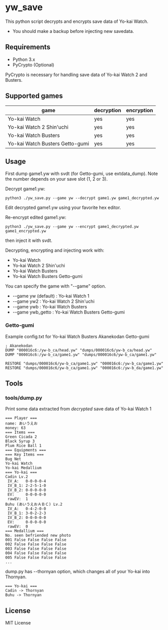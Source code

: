 # yw_save

This python script decrypts and encrypts save data of Yo-kai Watch.

* You should make a backup before injecting new savedata.

## Requirements

* Python 3.x
* PyCrypto (Optional)

PyCrypto is necessary for handling save data of Yo-kai Watch 2 and Busters.

## Supported games
| game                            | decryption | encryption |
| ------------------------------- | ---------- | ---------- |
| Yo-kai Watch                    | yes        | yes        |
| Yo-kai Watch 2 Shin'uchi        | yes        | yes        |
| Yo-kai Watch Busters            | yes        | yes        |
| Yo-kai Watch Busters Getto-gumi | yes        | yes        |

## Usage

First dump game1.yw with svdt (for Getto-gumi, use extdata_dump).
Note the number depends on your save slot (1, 2 or 3).

Decrypt game1.yw:

    python3 ./yw_save.py --game yw --decrypt game1.yw game1_decrypted.yw

Edit decrypted game1.yw using your favorite hex editor.

Re-encrypt edited game1.yw:

    python3 ./yw_save.py --game yw --encrypt game1_decrypted.yw game1_encrypted.yw

then inject it with svdt.

Decrypting, encrypting and injecting work with:

* Yo-kai Watch
* Yo-kai Watch 2 Shin'uchi
* Yo-kai Watch Busters
* Yo-kai Watch Busters Getto-gumi

You can specify the game with "--game" option.

* --game yw (default) : Yo-kai Watch 1
* --game yw2 : Yo-kai Watch 2 Shin'uchi
* --game ywb : Yo-kai Watch Busters
* --game ywb_getto : Yo-kai Watch Busters Getto-gumi

### Getto-gumi
Example config.txt for Yo-kai Watch Busters Akanekodan Getto-gumi

```
; Akanekodan
DUMP "000016c6:/yw-b_ca/head.yw" "dumps/000016c6/yw-b_ca/head.yw"
DUMP "000016c6:/yw-b_ca/game1.yw" "dumps/000016c6/yw-b_ca/game1.yw"

RESTORE "dumps/000016c6/yw-b_ca/game1.yw" "000016c6:/yw-b_ca/game1.yw"
RESTORE "dumps/000016c6/yw-b_ca/game1.yw" "000016c6:/yw-b_da/game1.yw"
```

## Tools
### tools/dump.py

Print some data extracted from *decrypted* save data of Yo-kai Watch 1

    === Player ===
    name: あいうえお
    money: 63
    === Items ===
    Green Cicada 2
    Black Syrup 3
    Plum Rice Ball 1
    === Equipments ===
    === Key Items ===
    Bug Net
    Yo-kai Watch
    Yo-kai Medallium
    === Yo-kai ===
    Cadin Lv.2
     IV_A:   0-0-0-0-4
     IV_B_1: 2-2-5-1-0
     IV_B_2: 0-0-0-0-0
     EV:     0-0-0-0-0
     rawEV:  1
    Buhu (あいうえおＡＢＣ) Lv.2
     IV_A:   0-4-2-0-0
     IV_B_1: 3-0-2-2-3
     IV_B_2: 0-0-0-0-0
     EV:     0-0-0-0-0
     rawEV:  0
    === Medallium ===
    No. seen befriended new photo
    001 False False False False
    002 False False False False
    003 False False False False
    004 False False False False
    005 False False False False
    ...

dump.py has --thornyan option, which changes all of your Yo-kai into Thornyan.

    === Yo-kai ===
    Cadin -> Thornyan
    Buhu -> Thornyan

## License

MIT License
